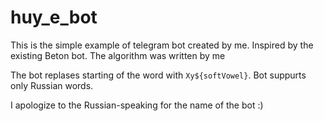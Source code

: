 # huy_e_bot

This is the simple example of telegram bot created by me. Inspired by the existing Beton bot. The algorithm was written by me

The bot replases starting of the word with `Ху${softVowel}`. Bot suppurts only Russian words.

I apologize to the Russian-speaking for the name of the bot :)
